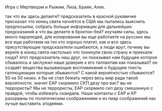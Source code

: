 Игра с Мертвецом и Рыжим, Лиза, Браян, Алек.

так что вы здесь делаете?
	предсказатель в красной рукавичке пресказал что конец света начнётся в США
	мы пытались выяснить предпосылки, собрать больше информации для дальнейших предсказаний
		а что вы делаете в броктон-бей?	изучаем силы, здесь много паралюдей, для копирования
		вы еще работаете на русских	мы все еще работаем на тех кто хорошо платит, как и все здесь присутствующие
		предсказатели ошибаются, а люди врут, почему вы верите в конец света настолько что покинули свою страну и приехали сюда?
		этот предсказатель наш друг, он показывал нам будущее которое сбывалось и заслужил наше доверие к его таллантам
		как показывал?
		он создаёт вещества вызывающие воспоминания о будущем
		тоесть галлюцинации которые збываются? С какой вероятностью сбываются?
		50 на 50
		низко. я бы не стал бежать через весь мир ради такой вероятности.
		значит ЕАР скормило СКП дезу про вас? вы не террористы?
		Мы не террористы, ЕАР скормило скп дезу смешанную с правдой, чтобы избежать скандала. Наши контакты с ЕАР и КР разорваны по политическим соображениям и из пиар соображений нас лучше выставить злодеями.